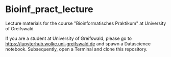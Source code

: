 # Bioinf_pract_lecture

Lecture materials for the course "Bioinformatisches Praktikum" at University of Greifswald

If you are a student at University of Greifswald, please go to https://jupyterhub.wolke.uni-greifswald.de and spawn a Datascience notebook. Subsequently, open a Terminal and clone this repository.
